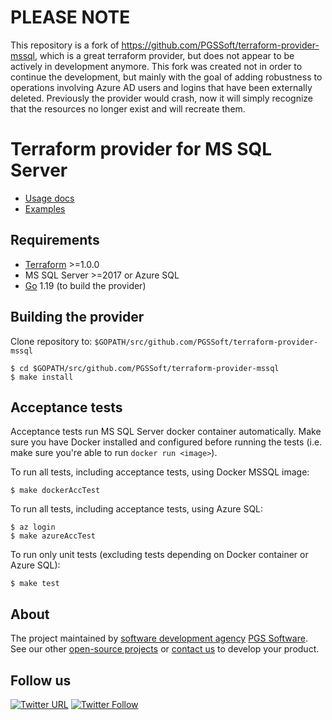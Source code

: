 # PLEASE NOTE

This repository is a fork of https://github.com/PGSSoft/terraform-provider-mssql, which is a great terraform provider, but does not appear to be actively in development anymore. This fork was created not in order to continue the development, but mainly with the goal of adding robustness to operations involving Azure AD users and logins that have been externally deleted. Previously the provider would crash, now it will simply recognize that the resources no longer exist and will recreate them.


# Terraform provider for MS SQL Server

- [Usage docs](docs/index.md)
- [Examples](examples/)

## Requirements
- [Terraform](https://www.terraform.io/downloads) >=1.0.0
- MS SQL Server >=2017 or Azure SQL 
- [Go](https://go.dev/doc/install) 1.19 (to build the provider)

## Building the provider 
Clone repository to: `$GOPATH/src/github.com/PGSSoft/terraform-provider-mssql`

```shell
$ cd $GOPATH/src/github.com/PGSSoft/terraform-provider-mssql
$ make install
```

## Acceptance tests 
Acceptance tests run MS SQL Server docker container automatically. 
Make sure you have Docker installed and configured before running the tests (i.e. make sure you're able to run `docker run <image>`).

To run all tests, including acceptance tests, using Docker MSSQL image:
```shell
$ make dockerAccTest
```

To run all tests, including acceptance tests, using Azure SQL:
```shell
$ az login
$ make azureAccTest
```


To run only unit tests (excluding tests depending on Docker container or Azure SQL):
```shell
$ make test
```

## About

The project maintained by [software development agency](https://www.pgs-soft.com/) [PGS Software](https://www.pgs-soft.com/).
See our other [open-source projects](https://github.com/PGSSoft) or [contact us](https://www.pgs-soft.com/contact-us/) to develop your product.


## Follow us

[![Twitter URL](https://img.shields.io/twitter/url/http/shields.io.svg?style=social)](https://twitter.com/intent/tweet?text=https://github.com/PGSSoft/InAppPurchaseButton)
[![Twitter Follow](https://img.shields.io/twitter/follow/pgssoftware.svg?style=social&label=Follow)](https://twitter.com/pgssoftware)

